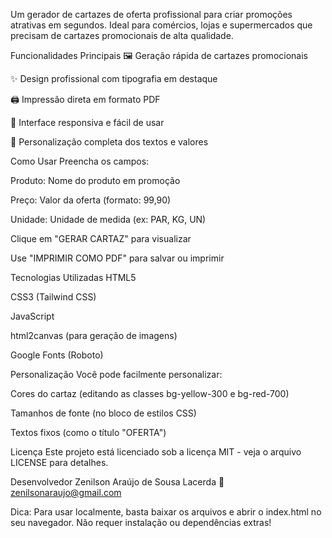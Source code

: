 Um gerador de cartazes de oferta profissional para criar promoções atrativas em segundos. Ideal para comércios, lojas e supermercados que precisam de cartazes promocionais de alta qualidade.

Funcionalidades Principais
🖼️ Geração rápida de cartazes promocionais

✨ Design profissional com tipografia em destaque

🖨️ Impressão direta em formato PDF

📱 Interface responsiva e fácil de usar

🎨 Personalização completa dos textos e valores

Como Usar
Preencha os campos:

Produto: Nome do produto em promoção

Preço: Valor da oferta (formato: 99,90)

Unidade: Unidade de medida (ex: PAR, KG, UN)

Clique em "GERAR CARTAZ" para visualizar

Use "IMPRIMIR COMO PDF" para salvar ou imprimir

Tecnologias Utilizadas
HTML5

CSS3 (Tailwind CSS)

JavaScript

html2canvas (para geração de imagens)

Google Fonts (Roboto)

Personalização
Você pode facilmente personalizar:

Cores do cartaz (editando as classes bg-yellow-300 e bg-red-700)

Tamanhos de fonte (no bloco de estilos CSS)

Textos fixos (como o título "OFERTA")

Licença
Este projeto está licenciado sob a licença MIT - veja o arquivo LICENSE para detalhes.

Desenvolvedor
Zenilson Araújo de Sousa Lacerda
📧 zenilsonaraujo@gmail.com

Dica: Para usar localmente, basta baixar os arquivos e abrir o index.html no seu navegador. Não requer instalação ou dependências extras!
